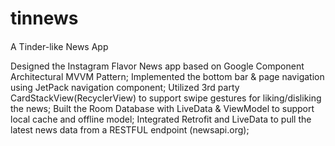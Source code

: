 # tinnews

####

A Tinder-like News App

Designed the Instagram Flavor News app based on Google Component Architectural MVVM Pattern;
Implemented the bottom bar & page navigation using JetPack navigation component;
Utilized 3rd party CardStackView(RecyclerView) to support swipe gestures for liking/disliking the news;
Built the Room Database with LiveData & ViewModel to support local cache and offline model;
Integrated Retrofit and LiveData to pull the latest news data from a RESTFUL endpoint  (newsapi.org);

